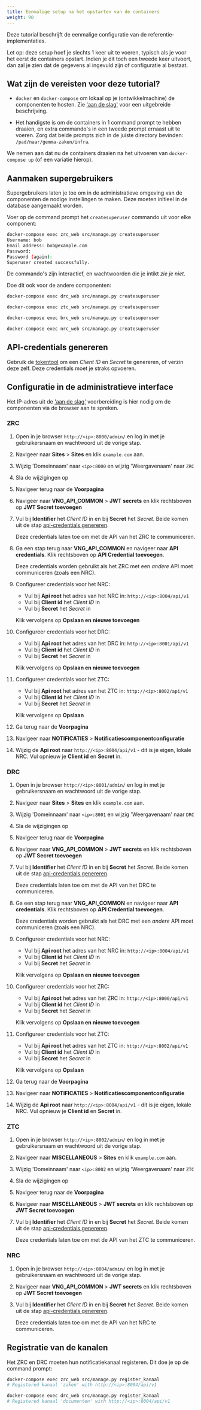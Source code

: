 ```yaml
---
title: Eenmalige setup na het opstarten van de containers
weight: 90
---
```


Deze tutorial beschrijft de eenmalige configuratie van de referentie-
implementaties.

Let op: deze setup hoef je slechts 1 keer uit te voeren, typisch als je voor
het eerst de containers opstart. Indien je dit toch een tweede keer uitvoert,
dan zal je zien dat de gegevens al ingevuld zijn of configuratie al bestaat.

## Wat zijn de vereisten voor deze tutorial?

* `docker` en `docker-compose` om lokaal op je (ontwikkelmachine) de
  componenten te hosten. Zie ['aan de slag'](../aan-de-slag) voor een
  uitgebreide beschrijving.

* Het handigste is om de containers in 1 command prompt te hebben draaien, en
  extra commando's in een tweede prompt ernaast uit te voeren. Zorg dat beide
  prompts zich in de juiste directory bevinden: `/pad/naar/gemma-zaken/infra`.

We nemen aan dat nu de containers draaien na het uitvoeren van
`docker-compose up` (of een variatie hierop).

## Aanmaken supergebruikers

Supergebruikers laten je toe om in de administratieve omgeving van de
componenten de nodige instellingen te maken. Deze moeten initieel in de
database aangemaakt worden.

Voer op de command prompt het `createsuperuser` commando uit voor elke
component:

```bash
docker-compose exec zrc_web src/manage.py createsuperuser
Username: bob
Email address: bob@example.com
Password:
Password (again):
Superuser created successfully.
```

De commando's zijn interactief, en wachtwoorden die je intikt _zie je niet_.

Doe dit ook voor de andere componenten:

```bash
docker-compose exec drc_web src/manage.py createsuperuser
```

```bash
docker-compose exec ztc_web src/manage.py createsuperuser
```

```bash
docker-compose exec brc_web src/manage.py createsuperuser
```

```bash
docker-compose exec nrc_web src/manage.py createsuperuser
```

## API-credentials genereren

Gebruik de [tokentool](https://ref.tst.vng.cloud/tokens/) om een _Client ID_
en _Secret_ te genereren, of verzin deze zelf. Deze credentials moet je straks
opvoeren.

## Configuratie in de administratieve interface

Het IP-adres uit de ['aan de slag'](../aan-de-slag) voorbereiding is hier
nodig om de componenten via de browser aan te spreken.

### ZRC

1. Open in je browser `http://<ip>:8000/admin/` en log in met je gebruikersnaam
   en wachtwoord uit de vorige stap.

2. Navigeer naar **Sites** > **Sites** en klik `example.com` aan.

3. Wijzig 'Domeinnaam' naar `<ip>:8000` en wijzig 'Weergavenaam' naar `ZRC`

4. Sla de wijzigingen op

5. Navigeer terug naar de **Voorpagina**

6. Navigeer naar **VNG_API_COMMON** > **JWT secrets** en klik rechtsboven
   op **JWT Secret toevoegen**

7. Vul bij **Identifier** het _Client ID_ in en bij **Secret** het _Secret_.
   Beide komen uit de stap [api-credentials genereren](#api-credentials-genereren).

   Deze credentials laten toe om met de API van het ZRC te communiceren.

8. Ga een stap terug naar **VNG_API_COMMON** en navigeer naar
   **API credentials**. Klik rechtsboven op **API Credential toevoegen**.

   Deze credentials worden gebruikt als het ZRC met een _andere_ API moet
   communiceren (zoals een NRC).

9. Configureer credentials voor het NRC:

    * Vul bij **Api root** het adres van het NRC in: `http://<ip>:8004/api/v1`
    * Vul bij **Client id** het _Client ID_ in
    * Vul bij **Secret** het _Secret_ in

    Klik vervolgens op **Opslaan en nieuwe toevoegen**

10. Configureer credentials voor het DRC:

    * Vul bij **Api root** het adres van het DRC in: `http://<ip>:8001/api/v1`
    * Vul bij **Client id** het _Client ID_ in
    * Vul bij **Secret** het _Secret_ in

    Klik vervolgens op **Opslaan en nieuwe toevoegen**

11. Configureer credentials voor het ZTC:

    * Vul bij **Api root** het adres van het ZTC in: `http://<ip>:8002/api/v1`
    * Vul bij **Client id** het _Client ID_ in
    * Vul bij **Secret** het _Secret_ in

    Klik vervolgens op **Opslaan**

12. Ga terug naar de **Voorpagina**

13. Navigeer naar **NOTIFICATIES** > **Notificatiescomponentconfiguratie**

14. Wijzig de **Api root** naar `http://<ip>:8004/api/v1` - dit is je eigen,
    lokale NRC. Vul opnieuw je **Client id** en **Secret** in.

### DRC

1. Open in je browser `http://<ip>:8001/admin/` en log in met je gebruikersnaam
   en wachtwoord uit de vorige stap.

2. Navigeer naar **Sites** > **Sites** en klik `example.com` aan.

3. Wijzig 'Domeinnaam' naar `<ip>:8001` en wijzig 'Weergavenaam' naar `DRC`

4. Sla de wijzigingen op

5. Navigeer terug naar de **Voorpagina**

6. Navigeer naar **VNG_API_COMMON** > **JWT secrets** en klik rechtsboven
   op **JWT Secret toevoegen**

7. Vul bij **Identifier** het _Client ID_ in en bij **Secret** het _Secret_.
   Beide komen uit de stap [api-credentials genereren](#api-credentials-genereren).

   Deze credentials laten toe om met de API van het DRC te communiceren.

8. Ga een stap terug naar **VNG_API_COMMON** en navigeer naar
   **API credentials**. Klik rechtsboven op **API Credential toevoegen**.

   Deze credentials worden gebruikt als het DRC met een _andere_ API moet
   communiceren (zoals een NRC).

9. Configureer credentials voor het NRC:

    * Vul bij **Api root** het adres van het NRC in: `http://<ip>:8004/api/v1`
    * Vul bij **Client id** het _Client ID_ in
    * Vul bij **Secret** het _Secret_ in

    Klik vervolgens op **Opslaan en nieuwe toevoegen**

10. Configureer credentials voor het ZRC:

    * Vul bij **Api root** het adres van het ZRC in: `http://<ip>:8000/api/v1`
    * Vul bij **Client id** het _Client ID_ in
    * Vul bij **Secret** het _Secret_ in

    Klik vervolgens op **Opslaan en nieuwe toevoegen**

11. Configureer credentials voor het ZTC:

    * Vul bij **Api root** het adres van het ZTC in: `http://<ip>:8002/api/v1`
    * Vul bij **Client id** het _Client ID_ in
    * Vul bij **Secret** het _Secret_ in

    Klik vervolgens op **Opslaan**

12. Ga terug naar de **Voorpagina**

13. Navigeer naar **NOTIFICATIES** > **Notificatiescomponentconfiguratie**

14. Wijzig de **Api root** naar `http://<ip>:8004/api/v1` - dit is je eigen,
    lokale NRC. Vul opnieuw je **Client id** en **Secret** in.

### ZTC

1. Open in je browser `http://<ip>:8002/admin/` en log in met je gebruikersnaam
   en wachtwoord uit de vorige stap.

2. Navigeer naar **MISCELLANEOUS** > **Sites** en klik `example.com` aan.

3. Wijzig 'Domeinnaam' naar `<ip>:8002` en wijzig 'Weergavenaam' naar `ZTC`

4. Sla de wijzigingen op

5. Navigeer terug naar de **Voorpagina**

6. Navigeer naar **MISCELLANEOUS** > **JWT secrets** en klik rechtsboven
   op **JWT Secret toevoegen**

7. Vul bij **Identifier** het _Client ID_ in en bij **Secret** het _Secret_.
   Beide komen uit de stap [api-credentials genereren](#api-credentials-genereren).

   Deze credentials laten toe om met de API van het ZTC te communiceren.

### NRC

1. Open in je browser `http://<ip>:8004/admin/` en log in met je gebruikersnaam
   en wachtwoord uit de vorige stap.

2. Navigeer naar **VNG_API_COMMON** > **JWT secrets** en klik rechtsboven
   op **JWT Secret toevoegen**

7. Vul bij **Identifier** het _Client ID_ in en bij **Secret** het _Secret_.
   Beide komen uit de stap [api-credentials genereren](#api-credentials-genereren).

   Deze credentials laten toe om met de API van het NRC te communiceren.

## Registratie van de kanalen

Het ZRC en DRC moeten hun notificatiekanaal registeren. Dit doe je op de
command prompt:

```bash
docker-compose exec zrc_web src/manage.py register_kanaal
# Registered kanaal 'zaken' with http://<ip>:8004/api/v1
```

```bash
docker-compose exec drc_web src/manage.py register_kanaal
# Registered kanaal 'documenten' with http://<ip>:8004/api/v1
```


[token-generator]: https://ref.tst.vng.cloud/tokens/
